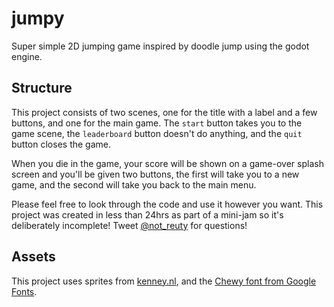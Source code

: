 # jumpy
Super simple 2D jumping game inspired by doodle jump using the godot engine.

## Structure
This project consists of two scenes, one for the title with a label and a few buttons, and one for the main game. The `start` button takes you to the game scene, the `leaderboard` button doesn't do anything, and the `quit` button closes the game.

When you die in the game, your score will be shown on a game-over splash screen and you'll be given two buttons, the first will take you to a new game, and the second will take you back to the main menu.

Please feel free to look through the code and use it however you want. This project was created in less than 24hrs as part of a mini-jam so it's deliberately incomplete! Tweet [@not_reuty](https://twitter.com/not_reuty) for questions!

## Assets
This project uses sprites from [kenney.nl](https://kenney.nl/), and the [Chewy font from Google Fonts](https://fonts.google.com/specimen/Chewy?category=Sans+Serif,Display,Handwriting#license).